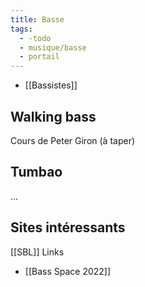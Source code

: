 ```yaml
---
title: Basse
tags:
  - -todo
  - musique/basse
  - portail
---
```


- [[Bassistes]]

## Walking bass

Cours de Peter Giron (à taper)

## Tumbao

...

## Sites intéressants

[[SBL]] Links

* [[Bass Space 2022]]
